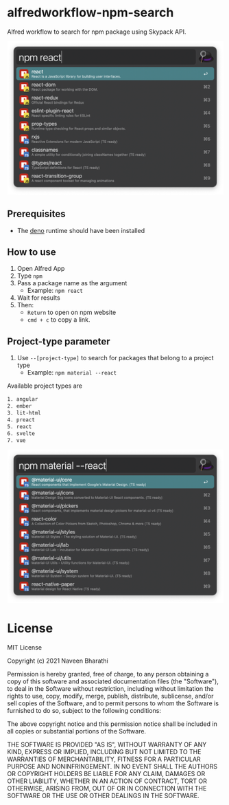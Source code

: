 # alfredworkflow-npm-search

Alfred workflow to search for npm package using Skypack API.

![Alfred npm Search screenshot](screenshots/screenshot.png)



## Prerequisites

- The [deno](https://deno.land) runtime should have been installed



## How to use

1. Open Alfred App
2. Type `npm`
3. Pass a package name as the argument
    - Example: `npm react`
4. Wait for results
5. Then:
    - `Return` to open on npm website
    - `cmd + c` to copy a link.



## Project-type parameter

1. Use `--[project-type]` to search for packages that belong to a project type
    - Example: `npm material --react`

Available project types are

    1. angular
    2. ember
    3. lit-html
    4. preact
    5. react
    6. svelte
    7. vue

![Alfred npm Search screenshot](screenshots/screenshot-project-type.png)



# License

MIT License

Copyright (c) 2021 Naveen Bharathi

Permission is hereby granted, free of charge, to any person obtaining a copy
of this software and associated documentation files (the "Software"), to deal
in the Software without restriction, including without limitation the rights
to use, copy, modify, merge, publish, distribute, sublicense, and/or sell
copies of the Software, and to permit persons to whom the Software is
furnished to do so, subject to the following conditions:

The above copyright notice and this permission notice shall be included in all
copies or substantial portions of the Software.

THE SOFTWARE IS PROVIDED "AS IS", WITHOUT WARRANTY OF ANY KIND, EXPRESS OR
IMPLIED, INCLUDING BUT NOT LIMITED TO THE WARRANTIES OF MERCHANTABILITY,
FITNESS FOR A PARTICULAR PURPOSE AND NONINFRINGEMENT. IN NO EVENT SHALL THE
AUTHORS OR COPYRIGHT HOLDERS BE LIABLE FOR ANY CLAIM, DAMAGES OR OTHER
LIABILITY, WHETHER IN AN ACTION OF CONTRACT, TORT OR OTHERWISE, ARISING FROM,
OUT OF OR IN CONNECTION WITH THE SOFTWARE OR THE USE OR OTHER DEALINGS IN THE
SOFTWARE.
